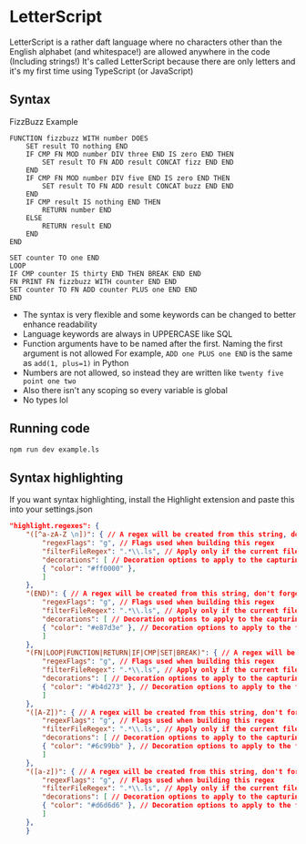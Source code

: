 # LetterScript
LetterScript is a rather daft language where no characters other than the English alphabet (and whitespace!) are allowed anywhere in the code (Including strings!)
It's called LetterScript because there are only letters and it's my first time using TypeScript (or JavaScript)

## Syntax
FizzBuzz Example
```
FUNCTION fizzbuzz WITH number DOES
    SET result TO nothing END
    IF CMP FN MOD number DIV three END IS zero END THEN
        SET result TO FN ADD result CONCAT fizz END END
    END
    IF CMP FN MOD number DIV five END IS zero END THEN
        SET result TO FN ADD result CONCAT buzz END END
    END
    IF CMP result IS nothing END THEN
        RETURN number END
    ELSE
        RETURN result END
    END
END

SET counter TO one END
LOOP
IF CMP counter IS thirty END THEN BREAK END END
FN PRINT FN fizzbuzz WITH counter END END
SET counter TO FN ADD counter PLUS one END END
END
```
- The syntax is very flexible and some keywords can be changed to better enhance readability
- Language keywords are always in UPPERCASE like SQL
- Function arguments have to be named after the first. Naming the first argument is not allowed
For example,  `ADD one PLUS one END`
is the same as `add(1, plus=1)` in Python
- Numbers are not allowed, so instead they are written like `twenty five point one two`
- Also there isn't any scoping so every variable is global
- No types lol

## Running code
```sh
npm run dev example.ls
```

## Syntax highlighting
If you want syntax highlighting, install the Highlight extension and paste this into your settings.json
```json
"highlight.regexes": {
    "([^a-zA-Z \n])": { // A regex will be created from this string, don't forget to double escape it
        "regexFlags": "g", // Flags used when building this regex
        "filterFileRegex": ".*\\.ls", // Apply only if the current file's path matches this regex. Requires double escaping
        "decorations": [ // Decoration options to apply to the capturing groups
        { "color": "#ff0000" },
        ]
    },
    "(END)": { // A regex will be created from this string, don't forget to double escape it
        "regexFlags": "g", // Flags used when building this regex
        "filterFileRegex": ".*\\.ls", // Apply only if the current file's path matches this regex. Requires double escaping
        "decorations": [ // Decoration options to apply to the capturing groups
        { "color": "#e87d3e" }, // Decoration options to apply to the first capturing group
        ]
    },
    "(FN|LOOP|FUNCTION|RETURN|IF|CMP|SET|BREAK)": { // A regex will be created from this string, don't forget to double escape it
        "regexFlags": "g", // Flags used when building this regex
        "filterFileRegex": ".*\\.ls", // Apply only if the current file's path matches this regex. Requires double escaping
        "decorations": [ // Decoration options to apply to the capturing groups
        { "color": "#b4d273" }, // Decoration options to apply to the first capturing group
        ]
    },
    "([A-Z])": { // A regex will be created from this string, don't forget to double escape it
        "regexFlags": "g", // Flags used when building this regex
        "filterFileRegex": ".*\\.ls", // Apply only if the current file's path matches this regex. Requires double escaping
        "decorations": [ // Decoration options to apply to the capturing groups
        { "color": "#6c99bb" }, // Decoration options to apply to the first capturing group
        ]
    },
    "([a-z])": { // A regex will be created from this string, don't forget to double escape it
        "regexFlags": "g", // Flags used when building this regex
        "filterFileRegex": ".*\\.ls", // Apply only if the current file's path matches this regex. Requires double escaping
        "decorations": [ // Decoration options to apply to the capturing groups
        { "color": "#d6d6d6" }, // Decoration options to apply to the first capturing group
        ]
    },
    }
```